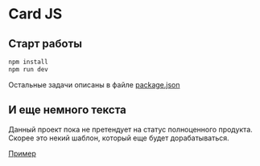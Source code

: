 # Card JS

## Старт работы

``` bash
npm install
npm run dev
```

Остальные задачи описаны в файле [package.json](https://github.com/MaxFeskov/card-js/blob/master/package.json)

## И еще немного текста
Данный проект пока не претендует на статус полноценного продукта. Скорее это некий шаблон, который еще будет дорабатываться.

[Пример](https://maxfeskov.github.io/card-js/)
